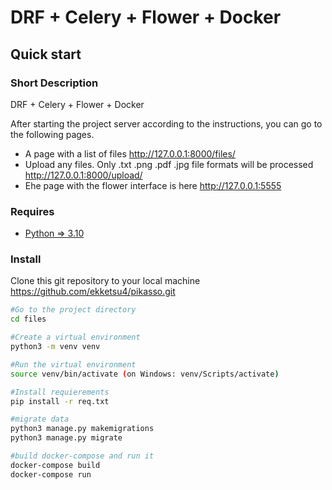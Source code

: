 # DRF + Celery + Flower + Docker

## Quick start

### Short Description

DRF + Celery + Flower + Docker 

After starting the project server according to the instructions, you can go to the following pages.

- A page with a list of files http://127.0.0.1:8000/files/
- Upload any files. Only .txt .png .pdf .jpg file formats will be processed http://127.0.0.1:8000/upload/
- Еhe page with the flower interface is here http://127.0.0.1:5555

### Requires

- [Python => 3.10](https://www.python.org/downloads/)


### Install

Clone this git repository to your local machine https://github.com/ekketsu4/pikasso.git

```bash
#Go to the project directory
cd files

#Create a virtual environment
python3 -m venv venv

#Run the virtual environment
source venv/bin/activate (on Windows: venv/Scripts/activate)

#Install requierements
pip install -r req.txt

#migrate data
python3 manage.py makemigrations
python3 manage.py migrate

#build docker-compose and run it
docker-compose build
docker-compose run

```


